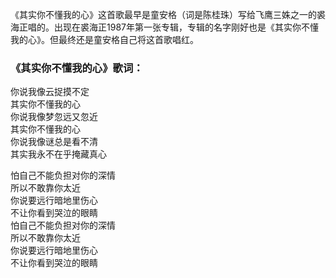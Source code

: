

《其实你不懂我的心》这首歌最早是童安格（词是陈桂珠）写给飞鹰三姝之一的裘海正唱的。出现在裘海正1987年第一张专辑，专辑的名字刚好也是《其实你不懂我的心》。但最终还是童安格自己将这首歌唱红。

### 《其实你不懂我的心》歌词：

你说我像云捉摸不定  
其实你不懂我的心  
你说我像梦忽远又忽近  
其实你不懂我的心  
你说我像谜总是看不清  
其实我永不在乎掩藏真心

怕自己不能负担对你的深情  
所以不敢靠你太近  
你说要远行暗地里伤心  
不让你看到哭泣的眼睛  
怕自己不能负担对你的深情  
所以不敢靠你太近  
你说要远行暗地里伤心  
不让你看到哭泣的眼睛

